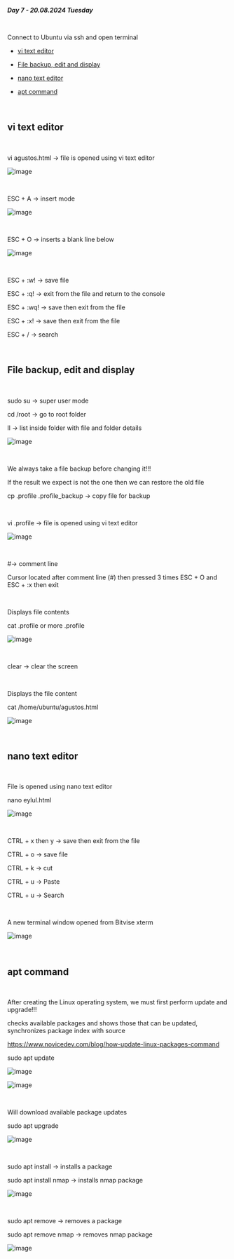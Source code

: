 _**Day 7 - 20.08.2024 Tuesday**_

<br>

Connect to Ubuntu via ssh and open terminal

- [vi text editor](#vi-text-editor)

- [File backup, edit and display](#File-backup-edit-and-display)

- [nano text editor](#nano-text-editor)

- [apt command](#apt-command)

<br>

## vi text editor

<br>

vi agustos.html → file is opened using vi text editor

![image](https://github.com/user-attachments/assets/e2f018cc-2b29-491a-ac45-34f769a047bb)

<br>

ESC + A → insert mode

![image](https://github.com/user-attachments/assets/641d5329-0fb1-42dd-b44a-7099c845ed7c)

<br>

ESC + O → inserts a blank line below

![image](https://github.com/user-attachments/assets/d9c48caf-8046-478e-8b79-a6110efe3057)

<br>

ESC + :w! → save file

ESC + :q! → exit from the file and return to the console

ESC + :wq! → save then exit from the file

ESC + :x! → save then exit from the file

ESC + / → search

<br>

## File backup, edit and display

<br>

sudo su → super user mode

cd /root → go to root folder

ll → list inside folder with file and folder details

![image](https://github.com/user-attachments/assets/77dc1112-1fab-4fb3-b63e-787a332df22d)

<br>

We always take a file backup before changing it!!!

If the result we expect is not the one then we can restore the old file

cp .profile .profile_backup → copy file for backup

<br>

vi .profile → file is opened using vi text editor

![image](https://github.com/user-attachments/assets/b797fe89-f20a-4491-bbc2-235e70b848df)

<br>

#→ comment line

Cursor located after comment line (#) then pressed 3 times ESC + O and ESC + :x then exit

<br>

Displays file contents

cat .profile or more .profile

![image](https://github.com/user-attachments/assets/172cdb1a-31c8-4355-b28c-d94c3910e441)

<br>

clear → clear the screen

<br>

Displays the file content

cat /home/ubuntu/agustos.html

![image](https://github.com/user-attachments/assets/d2d2cdd6-b496-430c-97e4-14e368d86536)

<br>

## nano text editor

<br>

File is opened using nano text editor

nano eylul.html

![image](https://github.com/user-attachments/assets/40c7d4ff-fc64-483d-882d-8aa5af2267b5)

<br>

CTRL + x then y → save then exit from the file

CTRL + o → save file

CTRL + k → cut

CTRL + u → Paste

CTRL + u → Search

<br>

A new terminal window opened from Bitvise xterm

![image](https://github.com/user-attachments/assets/563b3c5d-2ded-4eba-a82d-2b6ec21566a1)

<br>

## apt command

<br>

After creating the Linux operating system, we must first perform update and upgrade!!!

checks available packages and shows those that can be updated, synchronizes package index with source

https://www.novicedev.com/blog/how-update-linux-packages-command

sudo apt update

![image](https://github.com/user-attachments/assets/bccb35ee-4547-48c6-b960-dd6562a70b40)

![image](https://github.com/user-attachments/assets/bca25e4c-2529-45b7-ae77-492a78ab74b2)

<br>

Will download available package updates

sudo apt upgrade

![image](https://github.com/user-attachments/assets/c792c715-55b2-484c-8d00-c4f660eaf273)

<br>

sudo apt install → installs a package

sudo apt install nmap → installs nmap package

![image](https://github.com/user-attachments/assets/1c66ad1d-493b-4140-b6d6-3393b25757f2)

<br>

sudo apt remove → removes a package

sudo apt remove nmap → removes nmap package

![image](https://github.com/user-attachments/assets/17fea585-ba9a-4dc6-8146-ad7c65edfb4a)
